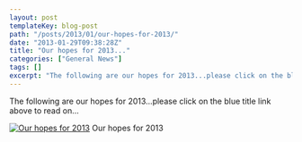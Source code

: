 ```yaml
---
layout: post
templateKey: blog-post
path: "/posts/2013/01/our-hopes-for-2013/"
date: "2013-01-29T09:38:28Z"
title: "Our hopes for 2013..."
categories: ["General News"]
tags: []
excerpt: "The following are our hopes for 2013...please click on the blue title link above to read on...Our h..."
---
```


The following are our hopes for 2013...please click on the blue title link above to read on...

[![Our hopes for 2013](http://www.africanvision.org.uk/africa-vision-news/wp-content/uploads/2013/01/hopes-for-2013.jpg)](http://www.africanvision.org.uk/africa-vision-news/wp-content/uploads/2013/01/hopes-for-2013.jpg) Our hopes for 2013